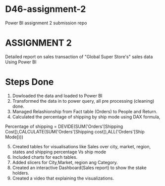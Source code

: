 # D46-assignment-2
Power BI assignment 2 submission repo
# ASSIGNMENT 2

Detailed report on sales transaction of "Global Super Store's" sales data Using Power BI

# Steps Done

1. Dowloaded the data and loaded to Power BI
2. Transformed the data in to power query, all pre processing (cleaning) done.
3. Managed Relashionship from Fact table (Orders) to People and Return.
4. Calculated the percentage of shipping by ship mode using DAX formula,

Percentage of shipping = DEVIDE(SUM('Orders'[Shipping Cost]),CALCULATE(SUM('Orders'[Shipping cost]),ALL('Orders'[Ship Mode])))

5. Created tables for visualisations like Sales over city, market, region, states and shipping percentage Vs ship mode
6. Included charts for each tables.
7. Added slicers for City,Market, region ang Category.
8. Created an interactive Dashboard(Sales report) to show the stake holders.
9. Created a video that explaining the visualizations.
